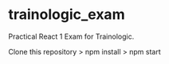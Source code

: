 # trainologic_exam
 Practical React 1 Exam
 for Trainologic.

 Clone this repository >  npm install > npm start
 
